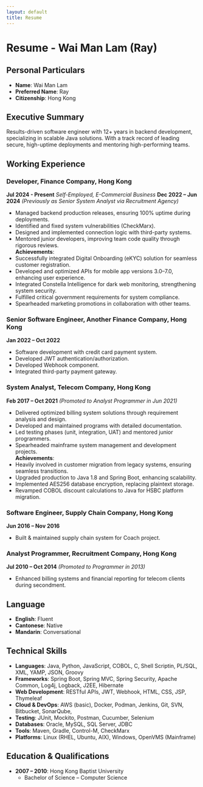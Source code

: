 ```yaml
---
layout: default
title: Resume
---
```


# Resume - Wai Man Lam (Ray)

## Personal Particulars
- **Name**: Wai Man Lam  
- **Preferred Name**: Ray  
- **Citizenship**: Hong Kong  

## Executive Summary
Results-driven software engineer with 12+ years in backend development, specializing in scalable Java solutions. With a track record of leading secure, high-uptime deployments and mentoring high-performing teams.

## Working Experience

### Developer, Finance Company, Hong Kong  
**Jul 2024 - Present** *Self-Employed, E-Commercial Business*
**Dec 2022 – Jun 2024** *(Previously as Senior System Analyst via Recruitment Agency)*  
- Managed backend production releases, ensuring 100% uptime during deployments.  
- Identified and fixed system vulnerabilities (CheckMarx).  
- Designed and implemented connection logic with third-party systems.  
- Mentored junior developers, improving team code quality through rigorous reviews.  
**Achievements**:  
- Successfully integrated Digital Onboarding (eKYC) solution for seamless customer registration.  
- Developed and optimized APIs for mobile app versions 3.0–7.0, enhancing user experience.  
- Integrated Constella Intelligence for dark web monitoring, strengthening system security.  
- Fulfilled critical government requirements for system compliance.  
- Spearheaded marketing promotions in collaboration with other teams.

### Senior Software Engineer, Another Finance Company, Hong Kong  
**Jan 2022 – Oct 2022**  
- Software development with credit card payment system.  
- Developed JWT authentication/authorization.  
- Developed Webhook component.  
- Integrated third-party payment gateway.

### System Analyst, Telecom Company, Hong Kong  
**Feb 2017 – Oct 2021** *(Promoted to Analyst Programmer in Jun 2021)*  
- Delivered optimized billing system solutions through requirement analysis and design.  
- Developed and maintained programs with detailed documentation.  
- Led testing phases (unit, integration, UAT) and mentored junior programmers.  
- Spearheaded mainframe system management and development projects.  
**Achievements**:  
- Heavily involved in customer migration from legacy systems, ensuring seamless transitions.  
- Upgraded production to Java 1.8 and Spring Boot, enhancing scalability.  
- Implemented AES256 database encryption, replacing plaintext storage.  
- Revamped COBOL discount calculations to Java for HSBC platform migration.

### Software Engineer, Supply Chain Company, Hong Kong  
**Jun 2016 – Nov 2016**  
- Built & maintained supply chain system for Coach project.

### Analyst Programmer, Recruitment Company, Hong Kong  
**Jul 2010 – Oct 2014** *(Promoted to Programmer in 2013)*  
- Enhanced billing systems and financial reporting for telecom clients during secondment.

## Language
- **English**: Fluent  
- **Cantonese**: Native  
- **Mandarin**: Conversational  

## Technical Skills
- **Languages**: Java, Python, JavaScript, COBOL, C, Shell Scriptin, PL/SQL, XML, YAMP, JSON, Groovy
- **Frameworks**: Spring Boot, Spring MVC, Spring Security, Apache Common, Log4j, Logback, J2EE, Hibernate  
- **Web Development**: RESTful APIs, JWT, Webhook, HTML, CSS, JSP, Thymeleaf  
- **Cloud & DevOps**: AWS (basic), Docker, Podman, Jenkins, Git, SVN, Bitbucket, SonarQube, 
- **Testing**: JUnit, Mockito, Postman, Cucumber, Selenium  
- **Databases**: Oracle, MySQL, SQL Server, JDBC  
- **Tools**: Maven, Gradle, Control-M, CheckMarx  
- **Platforms**: Linux (RHEL, Ubuntu, AIX), Windows, OpenVMS (Mainframe)  

## Education & Qualifications
- **2007 – 2010**: Hong Kong Baptist University  
  - Bachelor of Science – Computer Science  

